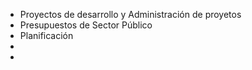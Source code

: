 - Proyectos de desarrollo y Administración de proyetos
- Presupuestos de Sector Público
- Planificación
-
-